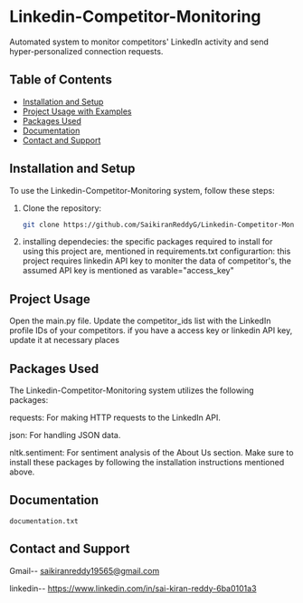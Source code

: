 # Linkedin-Competitor-Monitoring

Automated system to monitor competitors' LinkedIn activity and send hyper-personalized connection requests.

## Table of Contents
- [Installation and Setup](#installation-and-setup)
- [Project Usage with Examples](#project-usage-with-examples)
- [Packages Used](#packages-used)
- [Documentation](#documentation)
- [Contact and Support](#contact-and-support)

## Installation and Setup

To use the Linkedin-Competitor-Monitoring system, follow these steps:

1. Clone the repository:
   ```bash
   git clone https://github.com/SaikiranReddyG/Linkedin-Competitor-Monitoring.git
2. installing dependecies:
the specific packages required to install for using this project are,
mentioned in requirements.txt
configurartion:
this project requires linkedin API key to moniter the data of competitor's,  the assumed API key is mentioned as  varable="access_key"

## Project Usage 
Open the main.py file.
Update the competitor_ids list with the LinkedIn profile IDs of your competitors.
if you have a access key or linkedin API key, update it at necessary places
## Packages Used
The Linkedin-Competitor-Monitoring system utilizes the following packages:

requests: For making HTTP requests to the LinkedIn API.

json: For handling JSON data.

nltk.sentiment: For sentiment analysis of the About Us section.
Make sure to install these packages by following the installation instructions mentioned above.

## Documentation
`documentation.txt`

## Contact and Support
Gmail-- saikiranreddy19565@gmail.com

linkedin-- https://www.linkedin.com/in/sai-kiran-reddy-6ba0101a3
